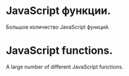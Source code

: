 # JavaScript функции.
Большое количество JavaScript функций.
# JavaScript functions.
A large number of different JavaScript functions.
